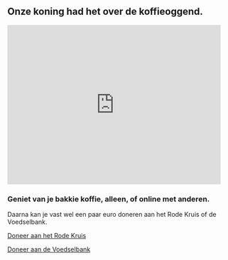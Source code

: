 ## Onze koning had het over de koffieoggend.

<iframe src="https://giphy.com/embed/Y0V3Gbcb6ZOUTmVeNL" width="480" height="360" frameBorder="0" class="giphy-embed" allowFullScreen></iframe>

### Geniet van je bakkie koffie, alleen, of online met anderen.

Daarna kan je vast wel een paar euro doneren aan het Rode Kruis of de Voedselbank.

[Doneer aan het Rode Kruis](https://doneer.rodekruis.nl/doneer)

[Doneer aan de Voedselbank](https://www.voedselbankennederland.nl/steun-ons/steun-voedselbank-donatie/)
